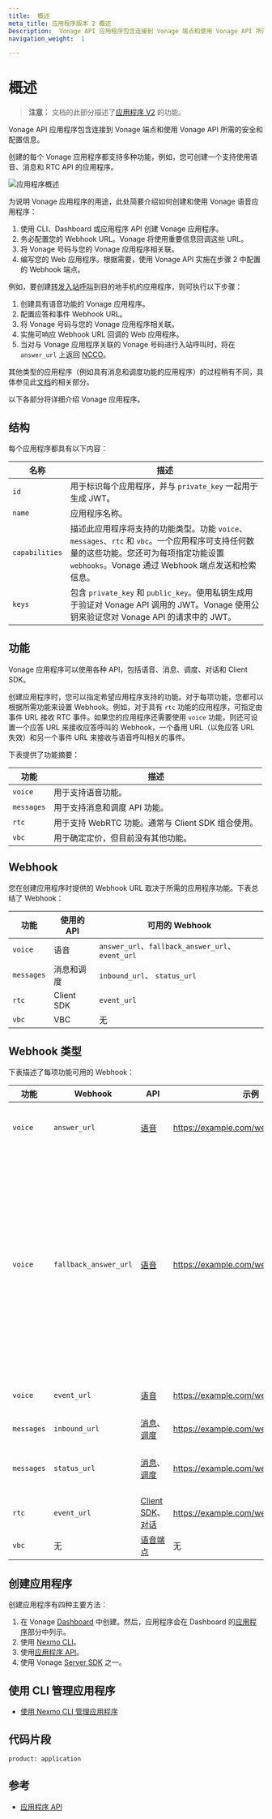 ```yaml
---
title:  概述
meta_title: 应用程序版本 2 概述
Description:  Vonage API 应用程序包含连接到 Vonage 端点和使用 Vonage API 所需的安全和配置信息。（Nexmo 现已更名为 Vonage）
navigation_weight:  1

---
```



概述
===

> **注意：** 文档的此部分描述了[应用程序 V2](/api/application.v2) 的功能。

Vonage API 应用程序包含连接到 Vonage 端点和使用 Vonage API 所需的安全和配置信息。

创建的每个 Vonage 应用程序都支持多种功能，例如，您可创建一个支持使用语音、消息和 RTC API 的应用程序。

![应用程序概述](/images/nexmo_application_v2.png "应用程序概述")

为说明 Vonage 应用程序的用途，此处简要介绍如何创建和使用 Vonage 语音应用程序：

1. 使用 CLI、Dashboard 或应用程序 API 创建 Vonage 应用程序。
2. 务必配置您的 Webhook URL。Vonage 将使用重要信息回调这些 URL。
3. 将 Vonage 号码与您的 Vonage 应用程序相关联。
4. 编写您的 Web 应用程序。根据需要，使用 Vonage API 实施在步骤 2 中配置的 Webhook 端点。

例如，要创建[转发入站呼叫](/voice/voice-api/code-snippets/connect-an-inbound-call)到目的地手机的应用程序，则可执行以下步骤：

1. 创建具有语音功能的 Vonage 应用程序。
2. 配置应答和事件 Webhook URL。
3. 将 Vonage 号码与您的 Vonage 应用程序相关联。
4. 实施可响应 Webhook URL 回调的 Web 应用程序。
5. 当对与 Vonage 应用程序关联的 Vonage 号码进行入站呼叫时，将在 `answer_url` 上返回 [NCCO](/voice/voice-api/ncco-reference)。

其他类型的应用程序（例如具有消息和调度功能的应用程序）的过程稍有不同，具体参见此[文档](/application/overview)的相关部分。

以下各部分将详细介绍 Vonage 应用程序。

结构
---

每个应用程序都具有以下内容：

名称 | 描述
-- | --
`id` | 用于标识每个应用程序，并与 `private_key` 一起用于生成 JWT。
`name` | 应用程序名称。
`capabilities` | 描述此应用程序将支持的功能类型。功能 `voice`、`messages`、`rtc` 和 `vbc`。一个应用程序可支持任何数量的这些功能。您还可为每项指定功能设置 `webhooks`。Vonage 通过 Webhook 端点发送和检索信息。
`keys` | 包含 `private_key` 和 `public_key`。使用私钥生成用于验证对 Vonage API 调用的 JWT。Vonage 使用公钥来验证您对 Vonage API 的请求中的 JWT。

功能
---

Vonage 应用程序可以使用各种 API，包括语音、消息、调度、对话和 Client SDK。

创建应用程序时，您可以指定希望应用程序支持的功能。对于每项功能，您都可以根据所需功能来设置 Webhook。例如，对于具有 `rtc` 功能的应用程序，可指定由事件 URL 接收 RTC 事件。如果您的应用程序还需要使用 `voice` 功能，则还可设置一个应答 URL 来接收应答呼叫的 Webhook，一个备用 URL（以免应答 URL 失效）和另一个事件 URL 来接收与语音呼叫相关的事件。

下表提供了功能摘要：

|     功能     |                 描述                  |
|------------|-------------------------------------|
| `voice`    | 用于支持语音功能。                           |
| `messages` | 用于支持消息和调度 API 功能。                   |
| `rtc`      | 用于支持 WebRTC 功能。通常与 Client SDK 组合使用。 |
| `vbc`      | 用于确定定价，但目前没有其他功能。                   |

Webhook
-------

您在创建应用程序时提供的 Webhook URL 取决于所需的应用程序功能。下表总结了 Webhook：

|     功能     |  使用的 API   |                   可用的 Webhook                   |
|------------|------------|-------------------------------------------------|
| `voice`    | 语音         | `answer_url`、`fallback_answer_url`、 `event_url` |
| `messages` | 消息和调度      | `inbound_url`、 `status_url`                     |
| `rtc`      | Client SDK | `event_url`                                     |
| `vbc`      | VBC        | 无                                               |

Webhook 类型
----------

下表描述了每项功能可用的 Webhook：

|     功能     |        Webhook        |                               API                               |                  示例                   |                                                                                                                        描述                                                                                                                         |
|------------|-----------------------|-----------------------------------------------------------------|---------------------------------------|---------------------------------------------------------------------------------------------------------------------------------------------------------------------------------------------------------------------------------------------------|
| `voice`    | `answer_url`          | [语音](/voice/voice-api/overview)                                 | https://example.com/webhooks/answer   | 在拨打/接听电话时，Vonage 用于发出请求的 URL。必须返回 NCCO。                                                                                                                                                                                                           |
| `voice`    | `fallback_answer_url` | [语音](/voice/voice-api/overview)                                 | https://example.com/webhooks/fallback | 如果已设置`fallback_answer_url`，则若 `answer_url` 脱机或返回 HTTP 错误代码，或 `event_url` 脱机或返回错误代码且事件预计将返回 NCCO，则 Vonage 会向其发出请求。`fallback_answer_url` 必须返回 NCCO。如果 `fallback_answer_url` 在两次尝试初始 NCCO 后失败，则通话结束。如果 `fallback_answer_url` 在两次尝试进行中的通话失败，则通话流程将继续。 |
| `voice`    | `event_url`           | [语音](/voice/voice-api/overview)                                 | https://example.com/webhooks/event    | Vonage 将发送呼叫事件（例如，振铃、应答）到此 URL。                                                                                                                                                                                                                   |
| `messages` | `inbound_url`         | [消息](/messages/overview)、[调度](/dispatch/overview)               | https://example.com/webhooks/inbound  | Vonage 会将入站消息转发到此 URL。                                                                                                                                                                                                                            |
| `messages` | `status_url`          | [消息](/messages/overview)、[调度](/dispatch/overview)               | https://example.com/webhooks/status   | Vonage 会将消息状态更新（例如 `delivered`、`seen`）发送到此 URL。                                                                                                                                                                                                   |
| `rtc`      | `event_url`           | [Client SDK](/client-sdk/overview)、[对话](/conversation/overview) | https://example.com/webhooks/rtcevent | Vonage 会将 RTC 事件发送到此 URL。                                                                                                                                                                                                                         |
| `vbc`      | 无                     | [语音端点](/voice/voice-api/ncco-reference#connect)                 | 无                                     | 未使用                                                                                                                                                                                                                                               |

创建应用程序
------

创建应用程序有四种主要方法：

1. 在 Vonage [Dashboard](https://dashboard.nexmo.com) 中创建。然后，应用程序会在 Dashboard 的[应用程序](https://dashboard.nexmo.com/applications)部分中列示。
2. 使用 [Nexmo CLI](/application/nexmo-cli)。
3. 使用[应用程序 API](/api/application.v2)。
4. 使用 Vonage [Server SDK](/tools) 之一。

使用 CLI 管理应用程序
-------------

* [使用 Nexmo CLI 管理应用程序](/application/nexmo-cli)

代码片段
----

```code_snippet_list
product: application
```

参考
---

* [应用程序 API](https://developer.nexmo.com/api/application.v2)

